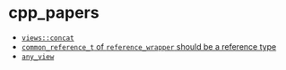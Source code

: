 # cpp_papers

- [`views::concat`](https://huixie90.github.io/cpp_papers/generated/concat)
- [`common_reference_t` of `reference_wrapper` should be a reference type](https://huixie90.github.io/cpp_papers/generated/ref_wrapper_common_ref)
- [`any_view`](https://huixie90.github.io/cpp_papers/generated/any_view)
